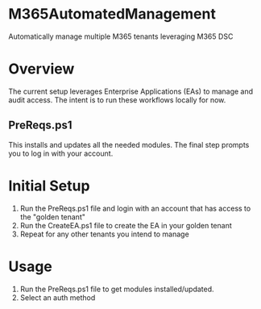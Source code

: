 # M365AutomatedManagement
Automatically manage multiple M365 tenants leveraging M365 DSC

# Overview

The current setup leverages Enterprise Applications (EAs) to manage and audit access. The intent is to run these workflows locally for now.

## PreReqs.ps1

This installs and updates all the needed modules. The final step prompts you to log in with your account. 

# Initial Setup
1) Run the PreReqs.ps1 file and login with an account that has access to the "golden tenant"
2) Run the CreateEA.ps1 file to create the EA in your golden tenant
3) Repeat for any other tenants you intend to manage

# Usage

1) Run the PreReqs.ps1 file to get modules installed/updated.
2) Select an auth method

